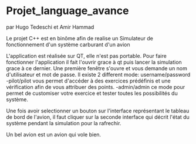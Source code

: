 # Projet_language_avance
par Hugo Tedeschi et Amir Hammad

Le projet C++ est en binôme afin de realise un
Simulateur de fonctionnement d'un système carburant d'un avion

L'application est réalisée sur QT, elle n'est pas portable.
Pour faire fonctionner l'application il fait l'ouvrir grace à qt puis lancer la simulation grace à ce dernier.
Une première fenêtre s'ouvre et vous demande un nom d'utilisateur et mot de passe. 
Il existe 2 different mode: username/password
-pilot/pilot vous permet d'accéder à des exercices prédéfinis et une vérification afin de vous attribuer des points.
-admin/admin ce mode pour permet de customiser votre exercice et tester toutes les possibilités du système.

Une fois avoir selectionner un bouton sur l'interface représentant le tableau de bord de l'avion,
il faut cliquer sur la seconde interface qui décrit l'état du système pendant la simulation pour la rafrechir.

Un bel avion est un avion qui vole bien.